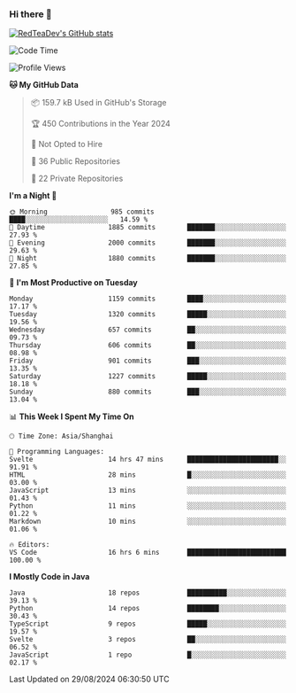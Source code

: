 ### Hi there 👋

<!--
**RedTeaDev/RedTeaDev** is a ✨ _special_ ✨ repository because its `README.md` (this file) appears on your GitHub profile.

Here are some ideas to get you started:

- 🔭 I’m currently working on ...
- 🌱 I’m currently learning ...
- 👯 I’m looking to collaborate on ...
- 🤔 I’m looking for help with ...
- 💬 Ask me about ...
- 📫 How to reach me: ...
- 😄 Pronouns: ...
- ⚡ Fun fact: ...
-->

<!--
[![wakatime](https://wakatime.com/badge/user/6b101ed0-04c0-4490-9283-eb61f2efff96.svg)](https://wakatime.com/@6b101ed0-04c0-4490-9283-eb61f2efff96)
!-->

[![RedTeaDev's GitHub stats](https://github-readme-stats.vercel.app/api?username=RedTeaDev\&include_all_commits=true)](https://github.com/anuraghazra/github-readme-stats)
<!--
[![willianrod's wakatime stats](https://github-readme-stats.vercel.app/api/wakatime?username=RedTeaDev)](https://github.com/anuraghazra/github-readme-stats)
!-->
<!--START_SECTION:waka-->
![Code Time](http://img.shields.io/badge/Code%20Time-2%2C528%20hrs%2033%20mins-blue)

![Profile Views](http://img.shields.io/badge/Profile%20Views-0-blue)

**🐱 My GitHub Data** 

> 📦 159.7 kB Used in GitHub's Storage 
 > 
> 🏆 450 Contributions in the Year 2024
 > 
> 🚫 Not Opted to Hire
 > 
> 📜 36 Public Repositories 
 > 
> 🔑 22 Private Repositories 
 > 
**I'm a Night 🦉** 

```text
🌞 Morning                985 commits         ████░░░░░░░░░░░░░░░░░░░░░   14.59 % 
🌆 Daytime                1885 commits        ███████░░░░░░░░░░░░░░░░░░   27.93 % 
🌃 Evening                2000 commits        ███████░░░░░░░░░░░░░░░░░░   29.63 % 
🌙 Night                  1880 commits        ███████░░░░░░░░░░░░░░░░░░   27.85 % 
```
📅 **I'm Most Productive on Tuesday** 

```text
Monday                   1159 commits        ████░░░░░░░░░░░░░░░░░░░░░   17.17 % 
Tuesday                  1320 commits        █████░░░░░░░░░░░░░░░░░░░░   19.56 % 
Wednesday                657 commits         ██░░░░░░░░░░░░░░░░░░░░░░░   09.73 % 
Thursday                 606 commits         ██░░░░░░░░░░░░░░░░░░░░░░░   08.98 % 
Friday                   901 commits         ███░░░░░░░░░░░░░░░░░░░░░░   13.35 % 
Saturday                 1227 commits        █████░░░░░░░░░░░░░░░░░░░░   18.18 % 
Sunday                   880 commits         ███░░░░░░░░░░░░░░░░░░░░░░   13.04 % 
```


📊 **This Week I Spent My Time On** 

```text
🕑︎ Time Zone: Asia/Shanghai

💬 Programming Languages: 
Svelte                   14 hrs 47 mins      ███████████████████████░░   91.91 % 
HTML                     28 mins             █░░░░░░░░░░░░░░░░░░░░░░░░   03.00 % 
JavaScript               13 mins             ░░░░░░░░░░░░░░░░░░░░░░░░░   01.43 % 
Python                   11 mins             ░░░░░░░░░░░░░░░░░░░░░░░░░   01.22 % 
Markdown                 10 mins             ░░░░░░░░░░░░░░░░░░░░░░░░░   01.06 % 

🔥 Editors: 
VS Code                  16 hrs 6 mins       █████████████████████████   100.00 % 
```

**I Mostly Code in Java** 

```text
Java                     18 repos            ██████████░░░░░░░░░░░░░░░   39.13 % 
Python                   14 repos            ████████░░░░░░░░░░░░░░░░░   30.43 % 
TypeScript               9 repos             █████░░░░░░░░░░░░░░░░░░░░   19.57 % 
Svelte                   3 repos             ██░░░░░░░░░░░░░░░░░░░░░░░   06.52 % 
JavaScript               1 repo              █░░░░░░░░░░░░░░░░░░░░░░░░   02.17 % 
```




 Last Updated on 29/08/2024 06:30:50 UTC
<!--END_SECTION:waka-->


